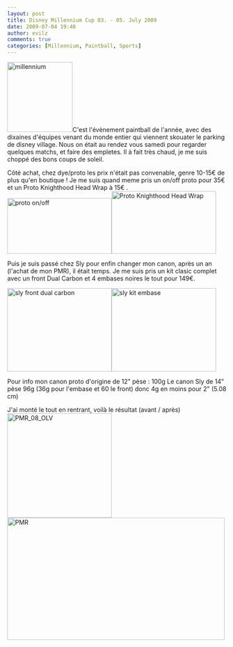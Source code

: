 ```yaml
---
layout: post
title: Disney Millennium Cup 03. - 05. July 2009
date: 2009-07-04 19:40
author: evilz
comments: true
categories: [Millennium, Paintball, Sports]
---
```

<a title="millennium de evilz, sur Flickr" href="http://www.flickr.com/photos/evilznet/3689146271/"><img class="alignleft" src="http://farm3.static.flickr.com/2563/3689146271_409e341ab1_o.gif" alt="millennium" width="150" height="161" /></a>C'est l'évènement paintball de l'année, avec des dixaines d'équipes venant du monde entier qui viennent skouater le parking de disney village.
Nous on était au rendez vous samedi pour regarder quelques matchs, et faire des empletes. Il à fait très chaud, je me suis choppé des bons coups de soleil.

Côté achat, chez dye/proto les prix n'était pas convenable, genre 10-15€ de plus qu'en boutique !
Je me suis quand meme pris un on/off proto pour 35€ et un Proto Knighthood Head Wrap à 15€ .
<a title="proto on/off de evilz, sur Flickr" href="http://www.flickr.com/photos/evilznet/3689952028/"><img src="http://farm3.static.flickr.com/2482/3689952028_027fed7591_m.jpg" alt="proto on/off" width="240" height="128" /></a><a title="Proto Knighthood Head Wrap de evilz, sur Flickr" href="http://www.flickr.com/photos/evilznet/3689952074/"><img class="alignnone" src="http://farm3.static.flickr.com/2605/3689952074_70ccdb80ed_m.jpg" alt="Proto Knighthood Head Wrap" width="240" height="144" /></a>

Puis je suis passé chez Sly pour enfin changer mon canon, après un an (l'achat de mon PMR), il était temps.
Je me suis pris un kit clasic complet avec un front Dual Carbon et 4 embases noires le tout pour 149€.

<a title="sly front dual carbon de evilz, sur Flickr" href="http://www.flickr.com/photos/evilznet/3689146309/"><img src="http://farm3.static.flickr.com/2607/3689146309_1112be1bd2_m.jpg" alt="sly front dual carbon" width="240" height="192" /></a><a title="sly kit embase de evilz, sur Flickr" href="http://www.flickr.com/photos/evilznet/3689146363/"><img src="http://farm3.static.flickr.com/2651/3689146363_b056bff56f_m.jpg" alt="sly kit embase" width="240" height="192" /></a>

 Pour info mon canon proto d'origine de 12" pèse : 100g
Le canon Sly de 14" pèse 96g (36g pour l'embase et 60 le front)
donc 4g en moins pour 2" (5.08 cm)

J'ai monté le tout en rentrant, voilà le résultat (avant / après)
<a title="PMR_08_OLV de evilz, sur Flickr" href="http://www.flickr.com/photos/evilznet/3689176567/"><img src="http://farm4.static.flickr.com/3575/3689176567_63b0158fa9_m.jpg" alt="PMR_08_OLV" width="240" height="240" /><img src="http://farm4.static.flickr.com/3621/3689873847_56084e945d.jpg" alt="PMR" width="500" height="281" /></a>
